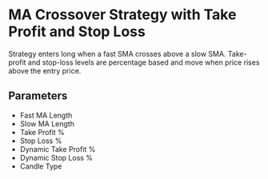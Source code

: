 # MA Crossover Strategy with Take Profit and Stop Loss

Strategy enters long when a fast SMA crosses above a slow SMA. Take-profit and stop-loss levels are percentage based and move when price rises above the entry price.

## Parameters
- Fast MA Length
- Slow MA Length
- Take Profit %
- Stop Loss %
- Dynamic Take Profit %
- Dynamic Stop Loss %
- Candle Type
